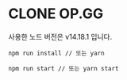 # CLONE OP.GG

사용한 노드 버전은 v14.18.1 입니다.

```
npm run install // 또는 yarn

npm run start // 또는 yarn start
```
